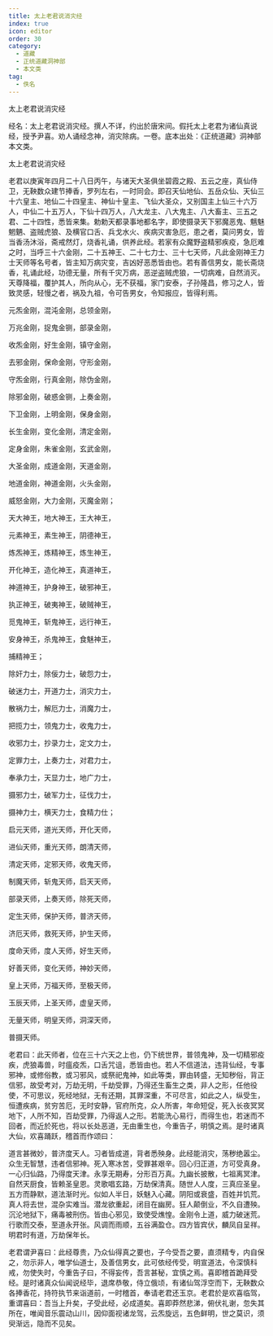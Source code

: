 ```yaml
---
title: 太上老君说消灾经
index: true
icon: editor
order: 30
category:
  - 道藏
  - 正统道藏洞神部
  - 本文类
tag:
  - 佚名
---
```


太上老君说消灾经  

经名：太上老君说消灾经。撰人不详，约出於唐宋间。假托太上老君为诸仙真说经，授予尹喜。劝人诵经念神，消灾除病。一卷。底本出处：《正统道藏》洞神部本文类。  

太上老君说消灾经  

老君以庚寅年四月二十八日丙午，与诸天大圣俱坐碧霞之殿、五云之座，真仙侍卫，无鞅数众建节捧香，罗列左右，一时同会。即召天仙地仙、五岳众仙、天仙三十六皇主、地仙二十四皇主、神仙十皇主、飞仙大圣众，又别国主上仙三十六万人，中仙二十五万人，下仙十四万人，八大龙主、八大鬼主、八大畜主、三五之君、二十四性，悉皆来集。勅勅天都录事地都名字，即使摄录天下邪魔恶鬼、魑魅魍魉、盗贼虎狼、及横官口舌、兵戈水火、疾病灾害急厄，患之者，莫问男女，皆当香汤沐浴，斋戒然灯，烧香礼诵，供养此经。若家有众魔野盗精邪疾疫，急厄难之时，当呼三十六金刚，二十五神王、二十七力士、三十七天师，凡此金刚神王力士天师等名号者，皆主知万病灾变，吉凶好恶悉皆由也。若有善信男女，能长斋烧香，礼诵此经，功德无量，所有千灾万病，恶逆盗贼虎狼，一切病难，自然消灭。天尊降福，覆护其人，所向从心，无不获福，家门安泰，子孙隆昌，修习之人，皆致灵感，轻慢之者，祸及九祖，令可告男女，令知报应，皆得利焉。  

元炁金刚，混沌金刚，总领金刚，  

万兆金刚，捉鬼金铡，部录金刚，  

收炁金刚，好生金刚，镇守金刚，  

去邪金刚，保命金刚，守形金刚，  

守炁金刚，行真金刚，除伪金刚，  

除邪金刚，破惑金铡，上奏金刚，  

下卫金刚，上明金刚，保身金刚，  

长生金刚，变化金刚，清定金刚，  

定身金刚，朱雀金刚，玄武金刚，  

大圣金刚，成道金刚，天道金刚，  

地道金刚，神道金刚，火头金刚，  

威怒金刚，大力金刚，灭魔金刚；  

天大神王，地大神王，王大神王，  

元素神王，素生神王，阴德神王，  

炼炁神王，炼精神王，炼生神王，  

开化神王，造化神王，真道神王，  

神道神王，护身神王，破邪神王，  

执正神王，破夷神王，破贼神王，  

觅鬼神王，斩鬼神王，远行神王，  

安身神王，杀鬼神王，食魅神王，  

捕精神王；  

除奸力士，除佞力士，破怨力士，  

破迷力士，开道力士，消灾力士，  

散祸力士，解厄力士，消魔力士，  

把揽力士，领鬼力士，收鬼力士，  

收邪力士，抄录力士，定文力士，  

定罪力士，上奏力士，对君力士，  

奉承力士，天显力士，地广力士，  

摄邪力士，破军力士，征伐力士，  

摄神力士，横天力士，食精力仕；  

启元天师，道光天师，开化天师，  

进仙天师，重光天师，朗清天师，  

清定天师，定邪天师，收鬼天师，  

制魔天师，斩鬼天师，启天天师，  

部录天师，上奏天师，除死天师，  

定生天师，保护天师，普济天师，  

济厄天师，救死天师，护生天师，  

度命天师，度人天师，好生天师，  

好善天师，变化天师，神妙天师，  

皇上天师，万福天师，至极天师，  

玉辰天师，上圣天师，虚皇天师，  

无量天师，明皇天师，洞深天师，  

普摄天师。  

老君曰：此天师者，位在三十六天之上也，仍下统世界，普领鬼神，及一切精邪疫疾，虎狼毒兽，时瘟疫炁，口舌咒诅，悉皆由也。若人不信道法，违背仙经，专事邪神，或修俗教，或习邪风，或祭祀鬼神，如此等类，罪由转盛，无知秽俗，背正信邪，故受考对，万劫无明，千劫受罪，乃得还生畜生之类，非人之形，任他役使，不可思议，死经地狱，无有还期，其罪深重，不可尽言，如此之人，纵受生，恒遭疾病，贫穷苦厄，无时安静，官府所克，众人所害，年命短促，死入长夜冥冥地下，人所不知，百劫受罪，乃得返人之形。若能洗心易行，而得生也，若迷而不回者，而近於死也，将以长处恶道，无由重生也，今重告子，明慎之焉。是时诸真大仙，欢喜踊跃，稽首而作颂曰：  

道言甚微妙，普济度天人。习者皆成道，背者悉殃身。此经能消灾，荡秽绝嚣尘。众生无智慧，违者信邪神。死入寒冰苦，受罪甚艰辛。回心归正道，方可受真身。一心归仙路，乃得度天津。永享无期寿，分形百万真。九幽长披散，七祖离冥津。自然天厨食，皆赖圣皇恩。灵歌唱玄路，万劫保清真。随世人人度，三真应圣皇。五方而静默，道法渐时光。似如人半日，妖魅入心藏。阴阳或衰盛，百姓并饥荒。真人将去世，混杂实难当。潜龙欲重起，闭目在幽房。狂人颠倒业，不久自遭殃。沉沦地狱下，痛毒被刑伤。皆由心邪见，致使受燋惶。金刚令上道，威力破迷荒。行歌而交泰，至道永开张。风调而雨顺，五谷满盈仓。四方皆宾伏，麟凤自呈祥。明君时有道，万劫保年长。  

老君谓尹喜曰：此经尊贵，乃众仙得真之要也，子今受吾之要，直须精专，内自保之，勿示非人，唯学仙道士，及善信男女，此可依经传受，明宣道法，令深慎科戒，勿使失时，今重告子曰，不得妄传，吾言甚秘，宜慎之焉。喜即稽首跪拜受经。是时诸真众仙闻说经毕，退席恭敬，侍立俄顷，有诸仙驾浮空而下，无鞅数众各捧香花，持符执节来诣道前，一时稽首，奉请老君还玉京。老君於是欢喜临驾，重谓喜曰：吾当上升矣，子受此经，必成道矣。喜即莽然悲涕，俯伏礼谢，忽失其所在，唯闻音乐震动山川，因仰面视诸龙驾，云炁旋远，五色鲜明，世之莫识，须臾渐远，隐而不见矣。  
